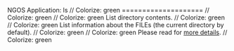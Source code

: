 NGOS Application: ls                                                                                                                                                                                     // Colorize: green
====================                                                                                                                                                                                     // Colorize: green
                                                                                                                                                                                                         // Colorize: green
List directory contents.                                                                                                                                                                                 // Colorize: green
                                                                                                                                                                                                         // Colorize: green
List information about the FILEs (the current directory by default).                                                                                                                                     // Colorize: green
                                                                                                                                                                                                         // Colorize: green
Please read for [more details](../../../docs/0.%20Intro/6.%20Source%20code/3.%20Applications/1.%20ls/README.md).                                                                                         // Colorize: green
